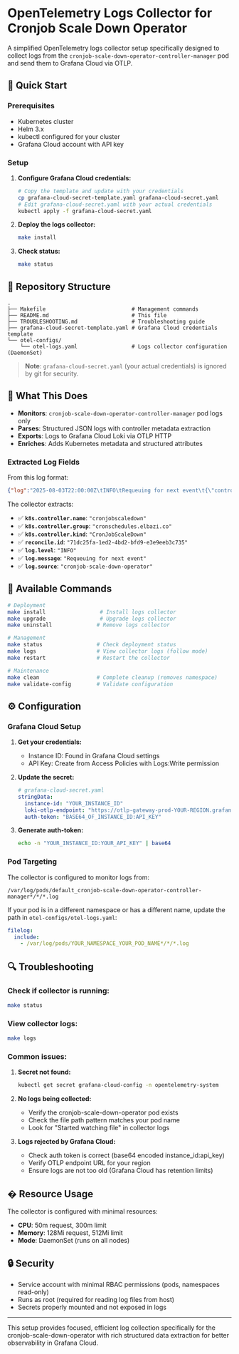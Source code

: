 # OpenTelemetry Logs Collector for Cronjob Scale Down Operator

A simplified OpenTelemetry logs collector setup specifically designed to collect logs from the `cronjob-scale-down-operator-controller-manager` pod and send them to Grafana Cloud via OTLP.

## 🚀 Quick Start

### Prerequisites

- Kubernetes cluster
- Helm 3.x
- kubectl configured for your cluster
- Grafana Cloud account with API key

### Setup

1. **Configure Grafana Cloud credentials:**
   ```bash
   # Copy the template and update with your credentials
   cp grafana-cloud-secret-template.yaml grafana-cloud-secret.yaml
   # Edit grafana-cloud-secret.yaml with your actual credentials
   kubectl apply -f grafana-cloud-secret.yaml
   ```

2. **Deploy the logs collector:**
   ```bash
   make install
   ```

3. **Check status:**
   ```bash
   make status
   ```

## 📁 Repository Structure

```
.
├── Makefile                           # Management commands
├── README.md                          # This file
├── TROUBLESHOOTING.md                 # Troubleshooting guide
├── grafana-cloud-secret-template.yaml # Grafana Cloud credentials template
└── otel-configs/
    └── otel-logs.yaml                 # Logs collector configuration (DaemonSet)
```

> **Note**: `grafana-cloud-secret.yaml` (your actual credentials) is ignored by git for security.

## 🎯 What This Does

- **Monitors**: `cronjob-scale-down-operator-controller-manager` pod logs only
- **Parses**: Structured JSON logs with controller metadata extraction
- **Exports**: Logs to Grafana Cloud Loki via OTLP HTTP
- **Enriches**: Adds Kubernetes metadata and structured attributes

### Extracted Log Fields

From this log format:
```json
{"log":"2025-08-03T22:00:00Z\tINFO\tRequeuing for next event\t{\"controller\": \"cronjobscaledown\", \"controllerGroup\": \"cronschedules.elbazi.co\", \"reconcileID\": \"71dc25fa...\"}\n","stream":"stderr","time":"2025-08-03T22:00:00.032Z"}
```

The collector extracts:
- ✅ **`k8s.controller.name`**: `"cronjobscaledown"`
- ✅ **`k8s.controller.group`**: `"cronschedules.elbazi.co"`  
- ✅ **`k8s.controller.kind`**: `"CronJobScaleDown"`
- ✅ **`reconcile.id`**: `"71dc25fa-1ed2-4bd2-bfd9-e3e9eeb3c735"`
- ✅ **`log.level`**: `"INFO"`
- ✅ **`log.message`**: `"Requeuing for next event"`
- ✅ **`log.source`**: `"cronjob-scale-down-operator"`

## 🔧 Available Commands

```bash
# Deployment
make install                 # Install logs collector
make upgrade                 # Upgrade logs collector
make uninstall              # Remove logs collector

# Management  
make status                 # Check deployment status
make logs                   # View collector logs (follow mode)
make restart                # Restart the collector

# Maintenance
make clean                  # Complete cleanup (removes namespace)
make validate-config        # Validate configuration
```

## ⚙️ Configuration

### Grafana Cloud Setup

1. **Get your credentials:**
   - Instance ID: Found in Grafana Cloud settings
   - API Key: Create from Access Policies with Logs:Write permission

2. **Update the secret:**
   ```yaml
   # grafana-cloud-secret.yaml
   stringData:
     instance-id: "YOUR_INSTANCE_ID"
     loki-otlp-endpoint: "https://otlp-gateway-prod-YOUR-REGION.grafana.net/otlp"
     auth-token: "BASE64_OF_INSTANCE_ID:API_KEY"
   ```

3. **Generate auth-token:**
   ```bash
   echo -n "YOUR_INSTANCE_ID:YOUR_API_KEY" | base64
   ```

### Pod Targeting

The collector is configured to monitor logs from:
```
/var/log/pods/default_cronjob-scale-down-operator-controller-manager*/*/*.log
```

If your pod is in a different namespace or has a different name, update the path in `otel-configs/otel-logs.yaml`:
```yaml
filelog:
  include:
    - /var/log/pods/YOUR_NAMESPACE_YOUR_POD_NAME*/*/*.log
```

## 🔍 Troubleshooting

### Check if collector is running:
```bash
make status
```

### View collector logs:
```bash
make logs
```

### Common issues:

1. **Secret not found:**
   ```bash
   kubectl get secret grafana-cloud-config -n opentelemetry-system
   ```

2. **No logs being collected:**
   - Verify the cronjob-scale-down-operator pod exists
   - Check the file path pattern matches your pod name
   - Look for "Started watching file" in collector logs

3. **Logs rejected by Grafana Cloud:**
   - Check auth token is correct (base64 encoded instance_id:api_key)
   - Verify OTLP endpoint URL for your region
   - Ensure logs are not too old (Grafana Cloud has retention limits)

## � Resource Usage

The collector is configured with minimal resources:
- **CPU**: 50m request, 300m limit
- **Memory**: 128Mi request, 512Mi limit
- **Mode**: DaemonSet (runs on all nodes)

## 🔒 Security

- Service account with minimal RBAC permissions (pods, namespaces read-only)
- Runs as root (required for reading log files from host)
- Secrets properly mounted and not exposed in logs

---

This setup provides focused, efficient log collection specifically for the cronjob-scale-down-operator with rich structured data extraction for better observability in Grafana Cloud.
